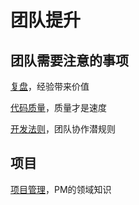 # 团队提升

## 团队需要注意的事项

[复盘](case_review.md)，经验带来价值

[代码质量](code_quality.md)，质量才是速度

[开发法则](programer_law.md)，团队协作潜规则

## 项目

 [项目管理](README.md)，PM的领域知识

